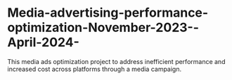 # Media-advertising-performance-optimization-November-2023--April-2024-
This media ads optimization project to address inefficient performance and increased cost across platforms through a media campaign. 
